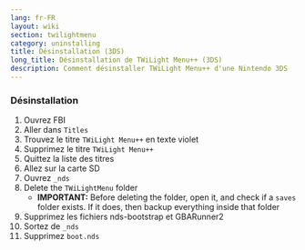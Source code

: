 ```yaml
---
lang: fr-FR
layout: wiki
section: twilightmenu
category: uninstalling
title: Désinstallation (3DS)
long_title: Désinstallation de TWiLight Menu++ (3DS)
description: Comment désinstaller TWiLight Menu++ d'une Nintendo 3DS
---
```


### Désinstallation
1. Ouvrez FBI
1. Aller dans `Titles`
1. Trouvez le titre `TWiLight Menu++` en texte violet
1. Supprimez le titre `TWiLight Menu++`
1. Quittez la liste des titres
1. Allez sur la carte SD
1. Ouvrez `_nds`
1. Delete the `TWiLightMenu` folder
    - **IMPORTANT:** Before deleting the folder, open it, and check if a `saves` folder exists. If it does, then backup everything inside that folder
1. Supprimez les fichiers nds-bootstrap et GBARunner2
1. Sortez de `_nds`
1. Supprimez `boot.nds`
